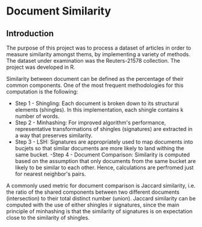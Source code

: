 # Document Similarity 
## Introduction 
The purpose of this project was to process a dataset of articles in order to measure similarity amongst thems, by implementing a variety of methods. The dataset under examination was the Reuters-21578 collection. The project was developed in R. 

Similarity between document can be defined as the percentage of their common components. One of the most frequent methodologies for this computation is the following:
- Step 1 - Shingling: Each document is broken down to its structural elements (shingles). In this implementation, each shingle contains k number of words. 
- Step 2 - Minhashing: For improved algorithm's performance, representative transformations of shingles (signatures) are extracted in a way that preserves similarity. 
- Step 3 - LSH: Signatures are appropriately used to map documents into bucjets so that similar documents are more likely to land withing the same bucket. 
-Step 4 - Document Comparison: Similarity is computed based on the assumption that only documents from the same bucket are likely to be similar  to each other. Hence, calculations are perfromed just for nearest neighbor's pairs. 

A commonly used metric for document comparison is Jaccard similarity, i.e. the ratio of the shared components between two different documents (intersection) to their total distinct number (union). Jaccard similarity can be computed with the use of either shingles ir signatures, since the main principle of minhashing is that the similarity of signatures is on expectation close to the similarity of shingles. 
